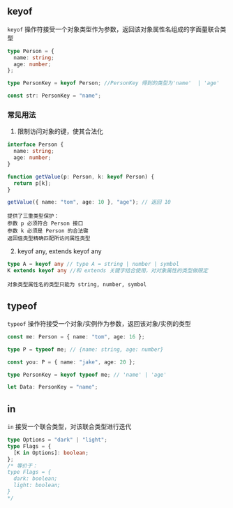 ## keyof

`keyof` 操作符接受一个对象类型作为参数，返回该对象属性名组成的字面量联合类型

```ts
type Person = {
  name: string;
  age: number;
};

type PersonKey = keyof Person; //PersonKey 得到的类型为'name'  | 'age'

const str: PersonKey = "name";
```

### 常见用法

1. 限制访问对象的键，使其合法化

```ts
interface Person {
  name: string;
  age: number;
}

function getValue(p: Person, k: keyof Person) {
  return p[k];
}

getValue({ name: "tom", age: 10 }, "age"); // 返回 10
```

```
提供了三重类型保护：
参数 p 必须符合 Person 接口
参数 k 必须是 Person 的合法键
返回值类型精确匹配所访问属性类型
```

2. keyof any, extends keyof any

```ts
type A = keyof any // type A = string | number | symbol
K extends keyof any //和 extends 关键字结合使用，对对象属性的类型做限定
```

```
对象类型属性名的类型只能为 string, number, symbol
```

## typeof

`typeof` 操作符接受一个对象/实例作为参数，返回该对象/实例的类型

```ts
const me: Person = { name: "tom", age: 16 };

type P = typeof me; // {name: string, age: number}

const you: P = { name: "jake", age: 20 };

type PersonKey = keyof typeof me; // 'name' | 'age'

let Data: PersonKey = "name";
```

## in

`in` 接受一个联合类型，对该联合类型进行迭代

```ts
type Options = "dark" | "light";
type Flags = {
  [K in Options]: boolean;
};
/* 等价于：
type Flags = {
  dark: boolean;
  light: boolean;
}
*/
```

